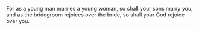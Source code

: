 For as a young man marries a young woman, so shall your sons marry you, and as the bridegroom rejoices over the bride, so shall your God rejoice over you.
